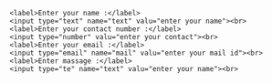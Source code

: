 <!DOCTYPE html>
<link rel="stylesheet" href="css/styles.css">
<form>
    
    <label>Enter your name :</label>
    <input type="text" name="text" valu="enter your name"><br>
    <label>Enter your contact number :</label>
    <input type="number" valu="enter your contact"><br>
    <label>Enter your email :</label>
    <input type="email" name="mail" valu="enter your mail id"><br> 
    <label>Enter massage :</label>
    <input type="te" name="text" valu="enter your name"><br>
</form>




</html>
